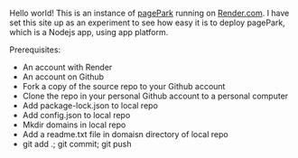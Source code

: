 Hello world! This is an instance of [pagePark](https://github.com/scripting/pagePark) running on [Render.com](https://render.com). I have set this site up as an experiment to see how easy it is to deploy pagePark, which is a Nodejs app, using app platform. 

Prerequisites:

- An account with Render
- An account on Github
- Fork a copy of the source repo to your Github account
- Clone the repo in your personal Github account to a personal computer
- Add package-lock.json to local repo
- Add config.json to local repo
- Mkdir domains in local repo
- Add a readme.txt file in domaisn directory of local repo
- git add .; git commit; git push



